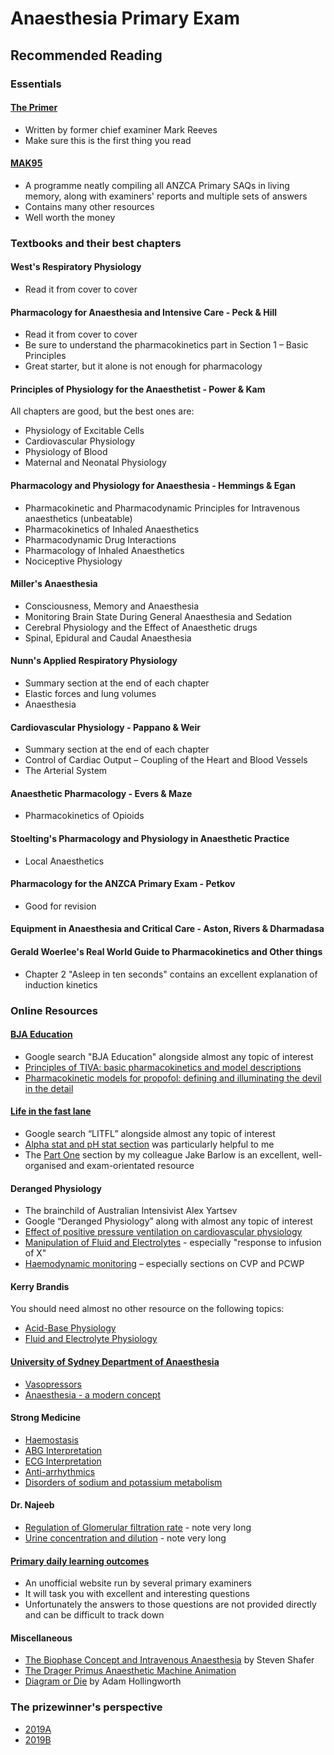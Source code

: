 # Anaesthesia Primary Exam

## Recommended Reading

### Essentials

#### [The Primer](https://primarydailylo.files.wordpress.com/2018/03/a-primer-for-the-primary-fanzca-examination-1.pdf)

- Written by former chief examiner Mark Reeves
- Make sure this is the first thing you read

#### [MAK95](https://www.mak95.com)

- A programme neatly compiling all ANZCA Primary SAQs in living memory, along with examiners' reports and multiple sets of answers
- Contains many other resources
- Well worth the money

### Textbooks and their best chapters

#### West's Respiratory Physiology

- Read it from cover to cover

#### Pharmacology for Anaesthesia and Intensive Care - Peck & Hill

- Read it from cover to cover
- Be sure to understand the pharmacokinetics part in Section 1 – Basic Principles
- Great starter, but it alone is not enough for pharmacology

#### Principles of Physiology for the Anaesthetist - Power & Kam

All chapters are good, but the best ones are:
- Physiology of Excitable Cells
- Cardiovascular Physiology
- Physiology of Blood
- Maternal and Neonatal Physiology

#### Pharmacology and Physiology for Anaesthesia - Hemmings & Egan

- Pharmacokinetic and Pharmacodynamic Principles for Intravenous anaesthetics (unbeatable)
- Pharmacokinetics of Inhaled Anaesthetics
- Pharmacodynamic Drug Interactions
- Pharmacology of Inhaled Anaesthetics
- Nociceptive Physiology

#### Miller's Anaesthesia

- Consciousness, Memory and Anaesthesia
- Monitoring Brain State During General Anaesthesia and Sedation
- Cerebral Physiology and the Effect of Anaesthetic drugs
- Spinal, Epidural and Caudal Anaesthesia

#### Nunn's Applied Respiratory Physiology

-  Summary section at the end of each chapter
-  Elastic forces and lung volumes
-  Anaesthesia

#### Cardiovascular Physiology - Pappano & Weir

- Summary section at the end of each chapter
- Control of Cardiac Output – Coupling of the Heart and Blood Vessels
- The Arterial System

#### Anaesthetic Pharmacology - Evers & Maze

- Pharmacokinetics of Opioids

#### Stoelting's Pharmacology and Physiology in Anaesthetic Practice

- Local Anaesthetics

#### Pharmacology for the ANZCA Primary Exam - Petkov

- Good for revision

#### Equipment in Anaesthesia and Critical Care - Aston, Rivers & Dharmadasa

#### Gerald Woerlee's Real World Guide to Pharmacokinetics and Other things

- Chapter 2 "Asleep in ten seconds" contains an excellent explanation of induction kinetics

### Online Resources

#### [BJA Education](https://academic.oup.com/bjaed)

- Google search "BJA Education" alongside almost any topic of interest
- [Principles of TIVA: basic pharmacokinetics and model descriptions](https://academic.oup.com/bjaed/article/16/3/92/2897754)
- [Pharmacokinetic models for propofol: defining and illuminating the devil in the detail](https://academic.oup.com/bja/article/103/1/26/462196)

#### [Life in the fast lane](https://litfl.com/)

- Google search “LITFL” alongside almost any topic of interest
- [Alpha stat and pH stat section](https://litfl.com/arterial-blood-gas-in-hypothermia/) was particularly helpful to me
- The [Part One](www.partone.lifeinthefastlane.com) section by my colleague Jake Barlow is an excellent, well-organised and exam-orientated resource

#### Deranged Physiology

- The brainchild of Australian Intensivist Alex Yartsev
- Google “Deranged Physiology” along with almost any topic of interest
- [Effect of positive pressure ventilation on cardiovascular physiology](https://derangedphysiology.com/main/cicm-primary-exam/required-reading/respiratory-system/Chapter%20523/effects-positive-pressure-ventilation-cardiovascular-physiology)
- [Manipulation of Fluid and Electrolytes](https://derangedphysiology.com/main/core-topics-intensive-care/manipulation-fluids-and-electrolytes) - especially "response to infusion of X"
- [ Haemodynamic monitoring](https://derangedphysiology.com/main/core-topics-intensive-care/haemodynamic-monitoring) – especially sections on CVP and PCWP

#### Kerry Brandis

You should need almost no other resource on the following topics:
- [Acid-Base Physiology](https://www.anaesthesiamcq.com/AcidBaseBook/ABindex.php)
- [Fluid and Electrolyte Physiology](http://www.anaesthesiamcq.com/FluidBook/)

#### [University of Sydney Department of Anaesthesia](http://www.anaesthesia.med.usyd.edu.au/resources/lectures/)
- [Vasopressors](http://www.anaesthesia.med.usyd.edu.au/resources/lectures/pforrest/Vasopressor%20lecture%20-Part%201.htm)
- [Anaesthesia - a modern concept](http://www.anaesthesia.med.usyd.edu.au/resources/lectures/rtraill/Anaesthesia_The_Concept.pdf)

#### Strong Medicine
- [Haemostasis](https://www.youtube.com/playlist?list=PLYojB5NEEakW19w1r2T-QKQLrlO-kaXws)
- [ABG Interpretation](https://www.youtube.com/playlist?list=PLFDCF820E88FC83ED)
- [ECG Interpretation](https://www.youtube.com/playlist?list=PLYojB5NEEakXhL1WoDvNPm1cG57pjE0d7)
- [Anti-arrhythmics](https://www.youtube.com/playlist?list=PLYojB5NEEakVsiEGv86MVXujdg-P4DY5m)
- [Disorders of sodium and potassium metabolism](https://www.youtube.com/playlist?list=PLYojB5NEEakXVIAapcSEleP4doUdHVtld)

#### Dr. Najeeb

- [Regulation of Glomerular filtration rate](https://www.youtube.com/watch?v=H6vLAG_0Trs) - note very long
- [Urine concentration and dilution](https://www.youtube.com/watch?v=Mrg1SVPLhKs&t=5448s) - note very long

#### [Primary daily learning outcomes](https://primarydailylo.wordpress.com)

- An unofficial website run by several primary examiners
- It will task you with excellent and interesting questions
- Unfortunately the answers to those questions are not provided directly and can be difficult to track down

#### Miscellaneous

- [The Biophase Concept and Intravenous Anaesthesia](https://web.stanford.edu/~sshafer/LECTURES.DIR/Notes/Biophase%20in%20Anesthesia.doc) by Steven Shafer
- [The Drager Primus Anaesthetic Machine Animation](https://static.draeger.com/trainer/primus_ie_trainer_en/start.html#id=D1100)
- [Diagram or Die](https://anzcaprimarynotes.files.wordpress.com/2014/05/diagram-or-die.pdf) by Adam Hollingworth

### The prizewinner's perspective
- [2019A](https://www.youtube.com/watch?v=xxgbYVZ40Pw&list=PLP1Dt3RlsU6UD1GmjgaW0dSmVhkDxDBYo)
- [2019B](misc/2019b_nathaniel_hiscock.pdf)